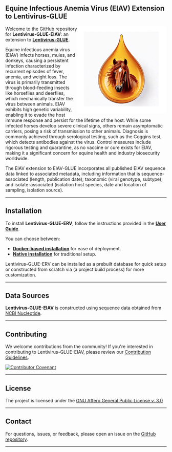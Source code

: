 ## Equine Infectious Anemia Virus (EIAV) Extension to Lentivirus-GLUE

<img src="md/horse-droplet.png" align="right" alt="" width="280" />

Welcome to the GitHub repository for **Lentivirus-GLUE-EIAV**: an extension to **[Lentivirus-GLUE](https://github.com/giffordlabcvr/Lentivirus-GLUE)**.

Equine infectious anemia virus (EIAV) infects horses, mules, and donkeys, causing a persistent infection characterized by recurrent episodes of fever, anemia, and weight loss. The virus is primarily transmitted through blood-feeding insects like horseflies and deerflies, which mechanically transfer the virus between animals. EIAV exhibits high genetic variability, enabling it to evade the host immune response and persist for the lifetime of the host. While some infected horses develop severe clinical signs, others remain asymptomatic carriers, posing a risk of transmission to other animals. Diagnosis is commonly achieved through serological testing, such as the Coggins test, which detects antibodies against the virus. Control measures include rigorous testing and quarantine, as no vaccine or cure exists for EIAV, making it a significant concern for equine health and industry biosecurity worldwide.

The EIAV extension to EIAV-GLUE incorporates all published EIAV sequence data linked to associated metadata, including information that is sequence-associated (length, publication date); taxonomic (viral genotype, subtype); and isolate-associated (isolation host species, date and location of sampling, isolation source). 

* * * * *


Installation
------------

To install **Lentivirus-GLUE-ERV**, follow the instructions provided in the **[User Guide](https://github.com/giffordlabcvr/Lentivirus-GLUE/wiki)**.

You can choose between:

-   **[Docker-based installation](https://github.com/giffordlabcvr/Lentivirus-GLUE/wiki/Docker-Installation)** for ease of deployment.
-   **[Native installation](https://github.com/giffordlabcvr/Lentivirus-GLUE/wiki/Native-Installation)** for traditional setup.

Lentivirus-GLUE-ERV can be installed as a prebuilt database for quick setup or constructed from scratch via (a project build process) for more customization.

* * * * *

## Data Sources

**Lentivirus-GLUE-EIAV** is constructed using sequence data obtained from [NCBI Nucleotide](https://www.ncbi.nlm.nih.gov/nuccore).

* * * * *


## Contributing

We welcome contributions from the community! If you're interested in contributing to Lentivirus-GLUE-EIAV, please review our [Contribution Guidelines](./md/CONTRIBUTING.md).

[![Contributor Covenant](https://img.shields.io/badge/Contributor%20Covenant-2.1-4baaaa.svg)](./md/code_of_conduct.md)

* * * * *


## License

The project is licensed under the [GNU Affero General Public License v. 3.0](https://www.gnu.org/licenses/agpl-3.0.en.html)

* * * * *


## Contact

For questions, issues, or feedback, please open an issue on the [GitHub repository](https://github.com/giffordlabcvr/Lentivirus-GLUE-EIAV/issues).

* * * * *
